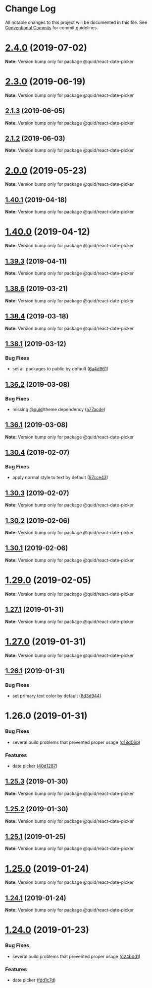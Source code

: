 # Change Log

All notable changes to this project will be documented in this file.
See [Conventional Commits](https://conventionalcommits.org) for commit guidelines.

# [2.4.0](https://github.com/quid/refraction/tree/master/packages/react-date-picker/compare/v2.3.0...v2.4.0) (2019-07-02)

**Note:** Version bump only for package @quid/react-date-picker





# [2.3.0](https://github.com/quid/refraction/tree/master/packages/react-date-picker/compare/v2.2.0...v2.3.0) (2019-06-19)

**Note:** Version bump only for package @quid/react-date-picker





## [2.1.3](https://github.com/quid/refraction/tree/master/packages/react-date-picker/compare/v2.1.2...v2.1.3) (2019-06-05)

**Note:** Version bump only for package @quid/react-date-picker





## [2.1.2](https://github.com/quid/refraction/tree/master/packages/react-date-picker/compare/v2.1.1...v2.1.2) (2019-06-03)

**Note:** Version bump only for package @quid/react-date-picker





# [2.0.0](https://github.com/quid/refraction/tree/master/packages/react-date-picker/compare/v1.40.1...v2.0.0) (2019-05-23)

**Note:** Version bump only for package @quid/react-date-picker





## [1.40.1](https://github.com/quid/refraction/tree/master/packages/react-date-picker/compare/v1.40.0...v1.40.1) (2019-04-18)

**Note:** Version bump only for package @quid/react-date-picker





# [1.40.0](https://github.com/quid/refraction/tree/master/packages/react-date-picker/compare/v1.39.3...v1.40.0) (2019-04-12)

**Note:** Version bump only for package @quid/react-date-picker





## [1.39.3](https://github.com/quid/refraction/tree/master/packages/react-date-picker/compare/v1.39.2...v1.39.3) (2019-04-11)

**Note:** Version bump only for package @quid/react-date-picker





## [1.38.6](https://github.com/quid/refraction/tree/master/packages/react-date-picker/compare/v1.38.5...v1.38.6) (2019-03-21)

**Note:** Version bump only for package @quid/react-date-picker





## [1.38.4](https://github.com/quid/refraction/tree/master/packages/react-date-picker/compare/v1.38.3...v1.38.4) (2019-03-18)

**Note:** Version bump only for package @quid/react-date-picker





## [1.38.1](https://github.com/quid/refraction/tree/master/packages/react-date-picker/compare/v1.38.0...v1.38.1) (2019-03-12)


### Bug Fixes

* set all packages to public by default ([6a4d961](https://github.com/quid/refraction/tree/master/packages/react-date-picker/commit/6a4d961))





## [1.36.2](https://github.com/quid/refraction/tree/master/packages/react-date-picker/compare/v1.36.1...v1.36.2) (2019-03-08)


### Bug Fixes

* missing [@quid](https://github.com/quid)/theme dependency ([a77acde](https://github.com/quid/refraction/tree/master/packages/react-date-picker/commit/a77acde))





## [1.36.1](https://github.com/quid/refraction/tree/master/packages/react-date-picker/compare/v1.36.0...v1.36.1) (2019-03-08)

**Note:** Version bump only for package @quid/react-date-picker





## [1.30.4](https://github.com/quid/refraction/tree/master/packages/react-date-picker/compare/v1.30.3...v1.30.4) (2019-02-07)


### Bug Fixes

* apply normal style to text by default ([97cce43](https://github.com/quid/refraction/tree/master/packages/react-date-picker/commit/97cce43))





## [1.30.3](https://github.com/quid/refraction/tree/master/packages/react-date-picker/compare/v1.30.2...v1.30.3) (2019-02-07)

**Note:** Version bump only for package @quid/react-date-picker





## [1.30.2](https://github.com/quid/refraction/tree/master/packages/react-date-picker/compare/v1.30.1...v1.30.2) (2019-02-06)

**Note:** Version bump only for package @quid/react-date-picker





## [1.30.1](https://github.com/quid/refraction/tree/master/packages/react-date-picker/compare/v1.30.0...v1.30.1) (2019-02-06)

**Note:** Version bump only for package @quid/react-date-picker





# [1.29.0](https://github.com/quid/refraction/tree/master/packages/react-date-picker/compare/v1.28.0...v1.29.0) (2019-02-05)

**Note:** Version bump only for package @quid/react-date-picker





## [1.27.1](https://github.com/quid/refraction/tree/master/packages/react-date-picker/compare/v1.27.0...v1.27.1) (2019-01-31)

**Note:** Version bump only for package @quid/react-date-picker





# [1.27.0](https://github.com/quid/refraction/tree/master/packages/react-date-picker/compare/v1.26.1...v1.27.0) (2019-01-31)

**Note:** Version bump only for package @quid/react-date-picker





## [1.26.1](https://github.com/quid/refraction/tree/master/packages/react-date-picker/compare/v1.26.0...v1.26.1) (2019-01-31)


### Bug Fixes

* set primary text color by default ([8d3d944](https://github.com/quid/refraction/tree/master/packages/react-date-picker/commit/8d3d944))





# 1.26.0 (2019-01-31)


### Bug Fixes

* several build problems that prevented proper usage ([d18d06b](https://github.com/quid/refraction/tree/master/packages/react-date-picker/commit/d18d06b))


### Features

* date picker ([40d1287](https://github.com/quid/refraction/tree/master/packages/react-date-picker/commit/40d1287))





## [1.25.3](https://github.com/quid/refraction/tree/master/packages/react-date-picker/compare/v1.25.2...v1.25.3) (2019-01-30)

**Note:** Version bump only for package @quid/react-date-picker





## [1.25.2](https://github.com/quid/refraction/tree/master/packages/react-date-picker/compare/v1.25.1...v1.25.2) (2019-01-30)

**Note:** Version bump only for package @quid/react-date-picker





## [1.25.1](https://github.com/quid/refraction/compare/v1.25.0...v1.25.1) (2019-01-25)

**Note:** Version bump only for package @quid/react-date-picker





# [1.25.0](https://github.com/quid/refraction/compare/v1.24.1...v1.25.0) (2019-01-24)

**Note:** Version bump only for package @quid/react-date-picker





## [1.24.1](https://github.com/quid/refraction/compare/v1.24.0...v1.24.1) (2019-01-24)

**Note:** Version bump only for package @quid/react-date-picker





# [1.24.0](https://github.com/quid/refraction/compare/v1.23.0...v1.24.0) (2019-01-23)


### Bug Fixes

* several build problems that prevented proper usage ([d24bdd1](https://github.com/quid/refraction/commit/d24bdd1))


### Features

* date picker ([fdd1c7d](https://github.com/quid/refraction/commit/fdd1c7d))
